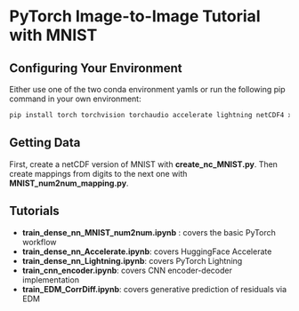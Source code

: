 # PyTorch Image-to-Image Tutorial with MNIST

## Configuring Your Environment
Either use one of the two conda environment yamls or run the following pip command in your own environment:

```bash
pip install torch torchvision torchaudio accelerate lightning netCDF4 xarray matplotlib jupyterlab tqdm
```

## Getting Data

First, create a netCDF version of MNIST with **create_nc_MNIST.py**. Then create mappings from digits to the next one with **MNIST_num2num_mapping.py**.

## Tutorials

- **train_dense_nn_MNIST_num2num.ipynb** : covers the basic PyTorch workflow
- **train_dense_nn_Accelerate.ipynb**: covers HuggingFace Accelerate
- **train_dense_nn_Lightning.ipynb**: covers PyTorch Lightning
- **train_cnn_encoder.ipynb**: covers CNN encoder-decoder implementation
- **train_EDM_CorrDiff.ipynb**: covers generative prediction of residuals via EDM